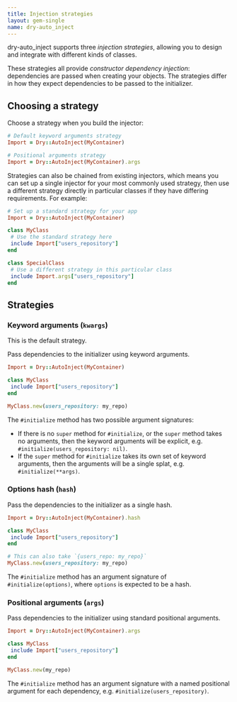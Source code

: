 ```yaml
---
title: Injection strategies
layout: gem-single
name: dry-auto_inject
---
```


dry-auto\_inject supports three _injection strategies_, allowing you to design and integrate with different kinds of classes.

These strategies all provide _constructor dependency injection_: dependencies are passed when creating your objects. The strategies differ in how they expect dependencies to be passed to the initializer.

## Choosing a strategy

Choose a strategy when you build the injector:

```ruby
# Default keyword arguments strategy
Import = Dry::AutoInject(MyContainer)

# Positional arguments strategy
Import = Dry::AutoInject(MyContainer).args
```

Strategies can also be chained from existing injectors, which means you can set up a single injector for your most commonly used strategy, then use a different strategy directly in particular classes if they have differing requirements. For example:

```ruby
# Set up a standard strategy for your app
Import = Dry::AutoInject(MyContainer)

class MyClass
 # Use the standard strategy here
 include Import["users_repository"]
end

class SpecialClass
 # Use a different strategy in this particular class
 include Import.args["users_repository"]
end
```

## Strategies

### Keyword arguments (`kwargs`)

This is the default strategy.

Pass dependencies to the initializer using keyword arguments.

```ruby
Import = Dry::AutoInject(MyContainer)

class MyClass
 include Import["users_repository"]
end

MyClass.new(users_repository: my_repo)
```

The `#initialize` method has two possible argument signatures:

- If there is no `super` method for `#initialize`, or the `super` method takes no arguments, then the keyword arguments will be explicit, e.g. `#initialize(users_repository: nil)`.
- If the `super` method for `#initialize` takes its own set of keyword arguments, then the arguments will be a single splat, e.g. `#initialize(**args)`.

### Options hash (`hash`)

Pass the dependencies to the initializer as a single hash.

```ruby
Import = Dry::AutoInject(MyContainer).hash

class MyClass
 include Import["users_repository"]
end

# This can also take `{users_repo: my_repo}`
MyClass.new(users_repository: my_repo)
```

The `#initialize` method has an argument signature of `#initialize(options)`, where `options` is expected to be a hash.

### Positional arguments (`args`)

Pass dependencies to the initializer using standard positional arguments.

```ruby
Import = Dry::AutoInject(MyContainer).args

class MyClass
 include Import["users_repository"]
end

MyClass.new(my_repo)
```

The `#initialize` method has an argument signature with a named positional argument for each dependency, e.g. `#initialize(users_repository)`.
